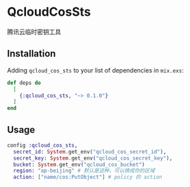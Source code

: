 # QcloudCosSts

腾讯云临时密钥工具

## Installation

Adding `qcloud_cos_sts` to your list of dependencies in `mix.exs`:

```elixir
def deps do
  [
    {:qcloud_cos_sts, "~> 0.1.0"}
  ]
end
```

## Usage

```elixir
config :qcloud_cos_sts,
  secret_id: System.get_env("qcloud_cos_secret_id"),
  secret_key: System.get_env("qcloud_cos_secret_key"),
  bucket: System.get_env("qcloud_cos_bucket")
  region: "ap-beijing" # 默认是这种，可以换成你的区域
  action: ["name/cos:PutObject"] # policy 的 action
```
